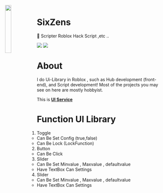 <img align='left' src='https://i.pinimg.com/originals/2d/6f/83/2d6f83afe677bd30fc3e80cecfe1133f.jpg' width='20%'>

# SixZens

📁 Scripter Roblox Hack Script ,etc ..

![](https://komarev.com/ghpvc/?username=SixZens&color=de0021)
![](https://img.shields.io/badge/Discord-SixZens%234978-red)



# About
I do Ui-Library in Roblox , such as Hub development (front-end), and Script development! Most of the projects you may see on here are mostly hobbyist.

This is [**UI Service**](https://discord.gg/VhtxpdnmeF)

# Function UI Library

1. Toggle
     - Can Be Set Config (true,false)
     - Can Be Lock (LockFunction)
2. Button
     - Can Be Click
3. Slider
     - Can Be Set Minvalue , Maxvalue , defaultvalue
     - Have TextBox Can Settings
4. Slider
     - Can Be Set Minvalue , Maxvalue , defaultvalue
     - Have TextBox Can Settings
